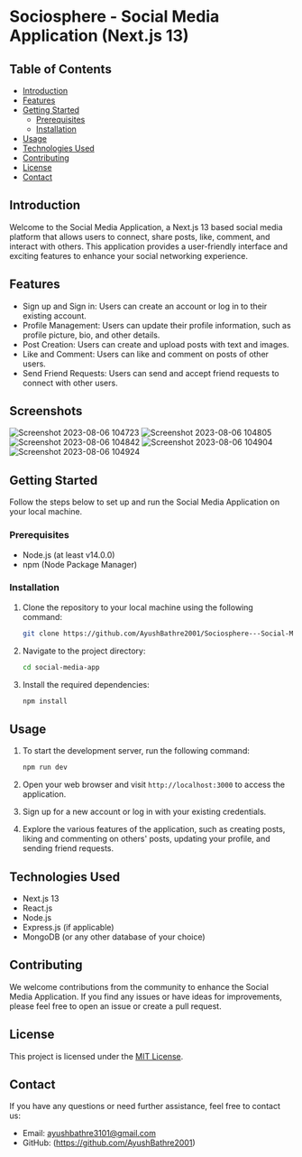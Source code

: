 # Sociosphere - Social Media Application (Next.js 13)

## Table of Contents
- [Introduction](#introduction)
- [Features](#features)
- [Getting Started](#getting-started)
  - [Prerequisites](#prerequisites)
  - [Installation](#installation)
- [Usage](#usage)
- [Technologies Used](#technologies-used)
- [Contributing](#contributing)
- [License](#license)
- [Contact](#contact)

## Introduction
Welcome to the Social Media Application, a Next.js 13 based social media platform that allows users to connect, share posts, like, comment, and interact with others. This application provides a user-friendly interface and exciting features to enhance your social networking experience.

## Features
- Sign up and Sign in: Users can create an account or log in to their existing account.
- Profile Management: Users can update their profile information, such as profile picture, bio, and other details.
- Post Creation: Users can create and upload posts with text and images.
- Like and Comment: Users can like and comment on posts of other users.
- Send Friend Requests: Users can send and accept friend requests to connect with other users.

## Screenshots
![Screenshot 2023-08-06 104723](https://github.com/AyushBathre2001/Sociosphere---Social-Media-Application/assets/97656404/a42db1b7-6809-4394-a1e9-80cf62b0a70d)
![Screenshot 2023-08-06 104805](https://github.com/AyushBathre2001/Sociosphere---Social-Media-Application/assets/97656404/f8f22203-5bf9-40c6-9261-0189849d67e7)
![Screenshot 2023-08-06 104842](https://github.com/AyushBathre2001/Sociosphere---Social-Media-Application/assets/97656404/830789ef-e0ae-4446-a6d3-1643cfd4ac9a)
![Screenshot 2023-08-06 104904](https://github.com/AyushBathre2001/Sociosphere---Social-Media-Application/assets/97656404/524860ed-4bd5-4613-8c8b-ba1387f311e6)
![Screenshot 2023-08-06 104924](https://github.com/AyushBathre2001/Sociosphere---Social-Media-Application/assets/97656404/e6d04994-f375-48c4-a5e2-9aa28d0f8aa3)

## Getting Started
Follow the steps below to set up and run the Social Media Application on your local machine.

### Prerequisites
- Node.js (at least v14.0.0)
- npm (Node Package Manager)

### Installation
1. Clone the repository to your local machine using the following command:
   ```bash
   git clone https://github.com/AyushBathre2001/Sociosphere---Social-Media-Application.git
   ```

2. Navigate to the project directory:
   ```bash
   cd social-media-app
   ```

3. Install the required dependencies:
   ```bash
   npm install
   ```

## Usage
1. To start the development server, run the following command:
   ```bash
   npm run dev
   ```

2. Open your web browser and visit `http://localhost:3000` to access the application.

3. Sign up for a new account or log in with your existing credentials.

4. Explore the various features of the application, such as creating posts, liking and commenting on others' posts, updating your profile, and sending friend requests.

## Technologies Used
- Next.js 13
- React.js
- Node.js
- Express.js (if applicable)
- MongoDB (or any other database of your choice)

## Contributing
We welcome contributions from the community to enhance the Social Media Application. If you find any issues or have ideas for improvements, please feel free to open an issue or create a pull request.

## License
This project is licensed under the [MIT License](LICENSE).

## Contact
If you have any questions or need further assistance, feel free to contact us:
- Email: ayushbathre3101@gmail.com
- GitHub: (https://github.com/AyushBathre2001)
